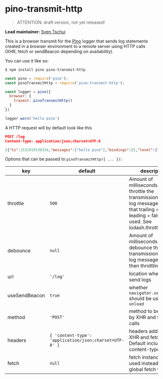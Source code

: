 # pino-transmit-http

> ATTENTION: draft version, not yet released!

**Lead maintainer:** [Sven Tschui](https://github.com/sventschui)

This is a browser transmit for the [Pino](https://github.com/pinojs/pino) logger
that sends log statements created in a browser environment to a remote server using
HTTP calls (XHR, fetch or sendBeacon depending on availability).

You can use it like so:

```sh
$ npm install pino pino-transmit-http
```

```js
const pino = require('pino');
const pinoTransmitHttp = require('pino-transmit-http');

const logger = pino({
  browser: {
    trasmit: pinoTransmitHttp()
  }
})

logger.warn('hello pino')
```

A HTTP request will by default look like this

```json
POST /log
Content-Type: application/json;charset=UTF-8

[{"ts":1531919330334,"messages":["hello pino"],"bindings":[],"level":{"label":"warn","value":40}}]
```

Options that can be passed to `pinoTransmitHttp({ ... })`:

key | default | description
--- | --- | ---
throttle | `500` | Amount of milliseconds to throttle the transmission of the log messages. Note that trailing = true, leading = false is used. See lodash.throttle
debounce | `null` | Amount of milliseconds to debounce the transmission of the log messages. If null then throttling is used
url | `'/log'` | location where to send logs
useSendBeacon | `true` | whether `navigator.sendBeacon` should be used on `unload`
method | `'POST'` | method to be used by XHR and fetch calls
headers | `{ 'content-type': 'application/json;charset=UTF-8' }` | headers added to XHR and fetch calls. Default includes content-type header
fetch | `null` | fetch instance to be used instead of the global fetch variable
